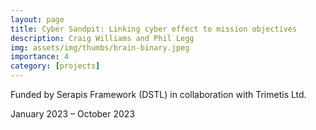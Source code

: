 ```yaml
---
layout: page
title: Cyber Sandpit: Linking cyber effect to mission objectives
description: Craig Williams and Phil Legg 
img: assets/img/thumbs/brain-binary.jpeg
importance: 4
category: [projects]
---
```


Funded by Serapis Framework (DSTL) in collaboration with Trimetis Ltd.

January 2023 – October 2023
